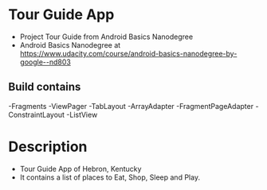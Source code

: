 # Tour Guide App
- Project Tour Guide from Android Basics Nanodegree 
- Android Basics Nanodegree at https://www.udacity.com/course/android-basics-nanodegree-by-google--nd803

## Build contains
-Fragments
-ViewPager
-TabLayout
-ArrayAdapter
-FragmentPageAdapter
-ConstraintLayout
-ListView

# Description
 - Tour Guide App of Hebron, Kentucky
 - It contains a list of places to Eat, Shop, Sleep and Play.
